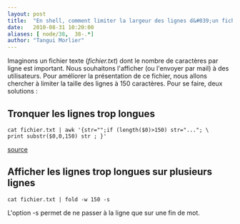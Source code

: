 ```yaml
---
layout: post
title:  "En shell, comment limiter la largeur des lignes d&#039;un fichier texte ?"
date:   2010-08-31 10:20:00
aliases: [ node/38,  38-.*]
author: "Tangui Morlier"
---
```

Imaginons un fichier texte (*fichier.txt*) dont le nombre de caractères
par ligne est important. Nous souhaitons l'afficher (ou l'envoyer par
mail) à des utilisateurs. Pour améliorer la présentation de ce fichier,
nous allons chercher à limiter la taille des lignes à 150 caractères.
Pour se faire, deux solutions :

Tronquer les lignes trop longues
--------------------------------

    cat fichier.txt | awk '{str="";if (length($0)>150) str="..."; \
    print substr($0,0,150) str ; }'

[source](http://unstableme.blogspot.com/2009/09/truncate-string-using-bash-script.html)

Afficher les lignes trop longues sur plusieurs lignes
-----------------------------------------------------

    cat fichier.txt | fold -w 150 -s

L'option -s permet de ne passer à la ligne que sur une fin de mot.

